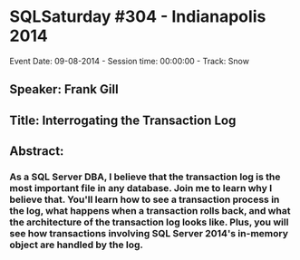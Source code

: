 # SQLSaturday #304 - Indianapolis 2014
Event Date: 09-08-2014 - Session time: 00:00:00 - Track: Snow
## Speaker: Frank Gill
## Title: Interrogating the Transaction Log 
## Abstract:
### As a SQL Server DBA, I believe that the transaction log is the most important file in any database.  Join me to learn why I believe that.  You'll learn how to see a transaction process in the log, what happens when a transaction rolls back, and what the architecture of the transaction log looks like.  Plus, you will see how transactions involving SQL Server 2014's in-memory object are handled by the log.


